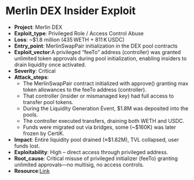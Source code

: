 # Merlin DEX Insider Exploit 

- **Project**: Merlin DEX
- **Exploit_type**: Privileged Role / Access Control Abuse
- **Loss**: ~$1.8 million (435 WETH + 811 K USDC)
- **Entry_point**: MerlinSwapPair initialization in the DEX pool contracts
- **Exploit_vector**:A privileged “feeTo” address (controller) was granted unlimited token approvals during pool initialization, enabling insiders to drain liquidity once activated.
- **Severity**: Critical
- **Attack_steps**:
    - The MerlinSwapPair contract initialized with approve() granting max token allowances to the feeTo address (controller). 
    - That controller (insider or mismanaged key) had full access to transfer pool tokens.
    - During the Liquidity Generation Event, $1.8M was deposited into the pools. 
    - The controller executed transfers, draining both WETH and USDC. 
    - Funds were migrated out via bridges, some (~$160K) was later frozen by CertiK. 
- **Impact**: Entire liquidity pool drained (≈$1.82M), TVL collapsed, user funds lost.
- **Exploitability**: High – direct access through privileged address.
- **Root_cause**: Critical misuse of privileged initializer (feeTo) granting unlimited approvals—no multisig, no access controls.
- **Resource**:[Link](https://www.halborn.com/blog/post/explained-the-merlin-dex-hack-april-2023)

